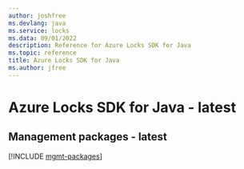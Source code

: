 ```yaml
---
author: joshfree
ms.devlang: java
ms.service: locks
ms.data: 09/01/2022
description: Reference for Azure Locks SDK for Java
ms.topic: reference
title: Azure Locks SDK for Java
ms.author: jfree
---
```

# Azure Locks SDK for Java - latest

## Management packages - latest
[!INCLUDE [mgmt-packages](locks-mgmt-index.md)]